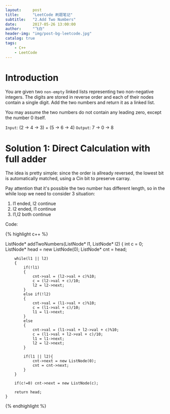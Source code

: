 ```yaml
---
layout:     post
title:      "LeetCode 刷题笔记"
subtitle:   "2.Add Two Numbers"
date:       2017-05-26 13:00:00
author:     "飞白"
header-img: "img/post-bg-leetcode.jpg"
catalog: true
tags:
    - C++
    - LeetCode
---
```


# Introduction

You are given two `non-empty` linked lists representing two non-negative integers. The digits are stored in reverse order and each of their nodes contain a single digit. Add the two numbers and return it as a linked list.

You may assume the two numbers do not contain any leading zero, except the number 0 itself.

`Input`: (2 -> 4 -> 3) + (5 -> 6 -> 4)
`Output`: 7 -> 0 -> 8

# Solution 1: Direct Calculation with full adder

The idea is pretty simple: since the order is allready reversed, the lowest bit is automatically matched, using a Cin bit to preserve carray.

Pay attention that it's possible the two number has different length, so in the while loop we need to consider 3 situation:

1. l1 ended, l2 continue
2. l2 ended, l1 continue
3. l1,l2 both continue 

Code:

{% highlight c++ %}

ListNode* addTwoNumbers(ListNode* l1, ListNode* l2) {
        int c = 0;
        ListNode* head = new ListNode(0);
        ListNode* cnt = head;
        
        while(l1 || l2)
        {
            if(!l1)
            {
                cnt->val = (l2->val + c)%10;
                c = (l2->val + c)/10;
                l2 = l2->next;
            }
            else if(!l2)
            {
                cnt->val = (l1->val + c)%10;
                c = (l1->val + c)/10;
                l1 = l1->next;
            }
            else
            {
                cnt->val = (l1->val + l2->val + c)%10;
                c = (l1->val + l2->val + c)/10;
                l1 = l1->next;
                l2 = l2->next;
            }
            
            if(l1 || l2){
                cnt->next = new ListNode(0);
                cnt = cnt->next;
            }
        }
        
        if(c!=0) cnt->next = new ListNode(c);
        
        return head;
    }

{% endhighlight %}